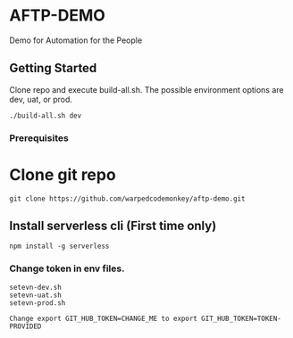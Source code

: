 # AFTP-DEMO
Demo for Automation for the People


## Getting Started 
Clone repo and execute build-all.sh. The possible environment options are dev, uat, or prod.

```
./build-all.sh dev  
```

### Prerequisites
# Clone git repo 
```
git clone https://github.com/warpedcodemonkey/aftp-demo.git
```
## Install serverless cli (First time only)
```
npm install -g serverless
```
### Change token in env files.
```
setevn-dev.sh
setevn-uat.sh
setevn-prod.sh

Change export GIT_HUB_TOKEN=CHANGE_ME to export GIT_HUB_TOKEN=TOKEN-PROVIDED
```
